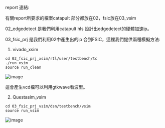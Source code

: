 

report 連結:

有關report所要求的檔案catapult 部分都放在02，fsic放在03_vsim


02_edgedetect 是我們利用catapult hls 設計出edgedetect的硬體加速ip。

03_fsic_prj 是我們利用02中產生出的ip 合到FSIC，這裡我們提供兩種模擬方法:

1. vivado_xsim
```
cd 03_fsic_prj_xsim/rtl/user/testbench/tc
./run_xsim
source run_clean
```
![image](https://github.com/nthuyouwei/asoclab/assets/145022311/aaf15037-c3d3-40a8-a849-8c036ce73a63)

這會產生vcd檔可以利用gtkwave看波型。

2. Questasim_vsim
```
cd 03_fsic_prj_vsim/dsn/testbench/vsim
source run_vsim
```
![image](https://github.com/nthuyouwei/asoclab/assets/145022311/bb51ccee-21d6-4f56-9992-5ef060aa87ca)
